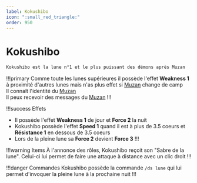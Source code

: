 ```yaml
---
label: Kokushibo 
icon: ":small_red_triangle:"
order: 950
---
```


# Kokushibo

```txt
Kokushibo est la lune n°1 et le plus puissant des démons après Muzan
```

!!!primary 
Comme toute les lunes supérieures il possède l'effet **Weakness 1** à proximité d'autres lunes mais n'as plus effet si [Muzan](./muzan/) change de camp <br>
Il connaît l'identité du [Muzan](./muzan/) <br>
Il peux recevoir des messages du [Muzan](./muzan/)
!!!

!!!success Effets
- Il possède l'effet **Weakness 1** de jour et **Force 2** la nuit
- Kokushibo possède l'effet **Speed 1** quand il est à plus de 3.5 coeurs et **Résistance 1** en dessous de 3.5 coeurs
- Lors de la pleine lune sa **Force 2** devient **Force 3**
!!!

!!!warning Items
À l'annonce des rôles, Kokushibo reçoit son "Sabre de la lune". Celui-ci lui permet de faire une attaque à distance avec un clic droit
!!!

!!!danger Commandes
Kokushibo possède la commande ```/ds lune``` qui lui permet d'invoquer la pleine lune à la prochaine nuit 
!!!
